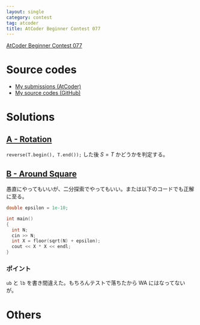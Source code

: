 ```yaml
---
layout: single
category: contest
tag: atcoder
title: AtCoder Beginner Contest 077
---
```


[AtCoder Beginner Contest 077](https://atcoder.jp/contests/abc077)

# Source codes

- [My submissions (AtCoder)](https://atcoder.jp/contests/abc077/submissions?f.User=kazunetakahashi)
- [My source codes (GitHub)](https://github.com/kazunetakahashi/atcoder/tree/master/2018/1117_ABC077)

# Solutions

## [A - Rotation](https://atcoder.jp/contests/abc077/tasks/abc077_a)

`reverse(T.begin(), T.end());` した後 $S = T$ かどうかを判定する。

## [B - Around Square](https://atcoder.jp/contests/abc077/tasks/abc077_b)

愚直にやってもいいが、二分探索でやってもいい。または以下のコードでも正解に至る。

```c++
double epsilon = 1e-10;

int main()
{
  int N;
  cin >> N;
  int X = floor(sqrt(N) + epsilon);
  cout << X * X << endl;
}
```

### ポイント

`ub` と `lb` を書き間違えた。もちろんテストで落ちたから WA にはなってないが。

# Others
